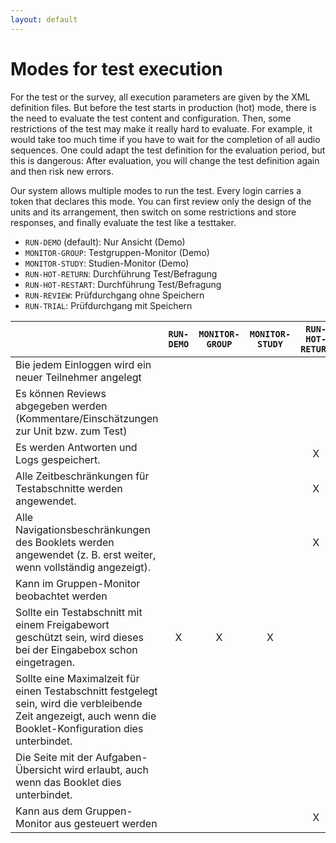 ```yaml
---
layout: default
---
```


# Modes for test execution

For the test or the survey, all execution parameters are given by
the XML definition files. But before the test starts in production (hot) mode, there is
the need to evaluate the test content and configuration. Then, some restrictions of the
test may make it really hard to evaluate. For example, it would take too much time if
you have to wait for the completion of all audio sequences. One could adapt the
test definition for the evaluation period, but this is dangerous: After evaluation, you
will change the test definition again and then risk new errors.

Our system allows multiple modes to run the test. Every login carries a token that declares
this mode. You can first review only the design of the units and its arrangement,
then switch on some restrictions and store responses, and finally evaluate the
test like a testtaker.   

* `RUN-DEMO` (default): Nur Ansicht (Demo)
* `MONITOR-GROUP`: Testgruppen-Monitor (Demo)
* `MONITOR-STUDY`: Studien-Monitor (Demo)
* `RUN-HOT-RETURN`: Durchführung Test/Befragung
* `RUN-HOT-RESTART`: Durchführung Test/Befragung
* `RUN-REVIEW`: Prüfdurchgang ohne Speichern
* `RUN-TRIAL`: Prüfdurchgang mit Speichern


|  | `RUN-DEMO` | `MONITOR-GROUP` | `MONITOR-STUDY` | `RUN-HOT-RETURN` | `RUN-HOT-RESTART` | `RUN-REVIEW` | `RUN-TRIAL` | 
| :------------- | :-------------: | :-------------: | :-------------: | :-------------: | :-------------: | :-------------: | :-------------: |
|Bie jedem Einloggen wird ein neuer Teilnehmer angelegt|  |  |  |  |X |  |  |
|Es können Reviews abgegeben werden (Kommentare/Einschätzungen zur Unit bzw. zum Test)|  |  |  |  |  |X |  |
|Es werden Antworten und Logs gespeichert.|  |  |  |X |X |  |X |
|Alle Zeitbeschränkungen für Testabschnitte werden angewendet.|  |  |  |X |X |  |X |
|Alle Navigationsbeschränkungen des Booklets werden angewendet (z. B. erst weiter, wenn vollständig angezeigt).|  |  |  |X |X |  |X |
|Kann im Gruppen-Monitor beobachtet werden|  |  |  |  |  |  |  |
|Sollte ein Testabschnitt mit einem Freigabewort geschützt sein, wird dieses bei der Eingabebox schon eingetragen.|X |X |X |  |  |X |X |
|Sollte eine Maximalzeit für einen Testabschnitt festgelegt sein, wird die verbleibende Zeit angezeigt, auch wenn die Booklet-Konfiguration dies unterbindet.|  |  |  |  |  |X |  |
|Die Seite mit der Aufgaben-Übersicht wird erlaubt, auch wenn das Booklet dies unterbindet.|  |  |  |  |  |X |  |
|Kann aus dem Gruppen-Monitor aus gesteuert werden|  |  |  |X |X |  |  |
